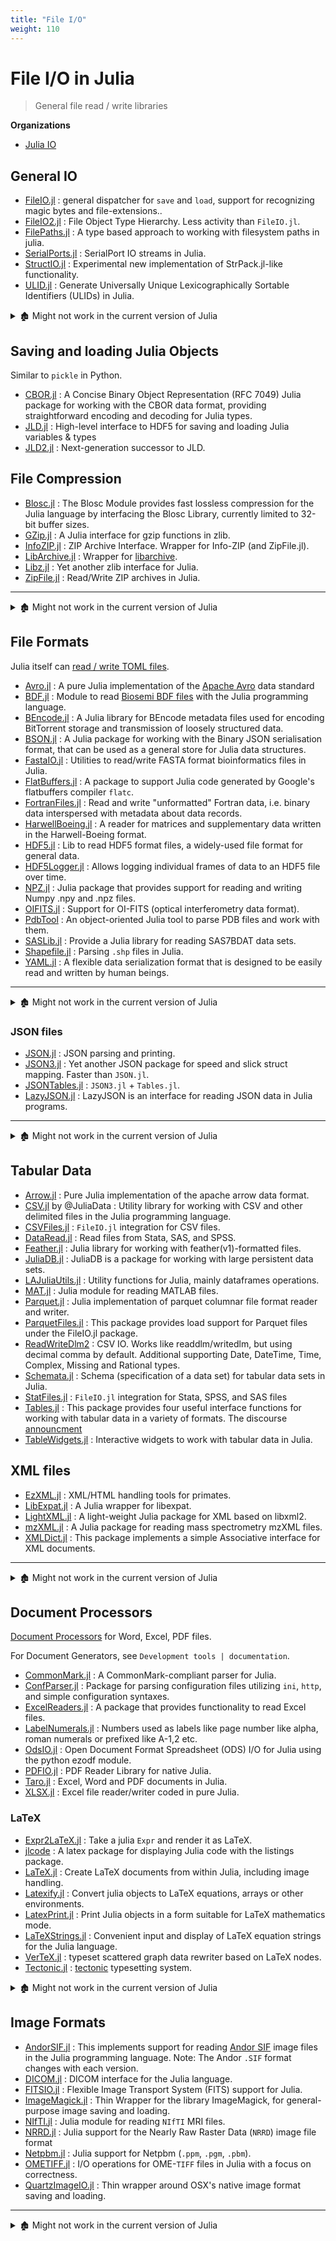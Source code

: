 ```yaml
---
title: "File I/O"
weight: 110
---
```


# File I/O in Julia

> General file read / write libraries

**Organizations**

- [Julia IO](https://github.com/JuliaIO)

## General IO

- [FileIO.jl](https://github.com/JuliaIO/FileIO.jl) : general dispatcher for `save` and `load`, support for recognizing magic bytes and file-extensions..
- [FileIO2.jl](https://github.com/ma-laforge/FileIO2.jl) : File Object Type Hierarchy. Less activity than `FileIO.jl`.
- [FilePaths.jl](https://github.com/Rory-Finnegan/FilePaths.jl) :  A type based approach to working with filesystem paths in julia.
- [SerialPorts.jl](https://github.com/sjkelly/SerialPorts.jl) : SerialPort IO streams in Julia.
- [StructIO.jl](https://github.com/Keno/StructIO.jl) : Experimental new implementation of StrPack.jl-like functionality.
- [ULID.jl](https://github.com/ararslan/ULID.jl) : Generate Universally Unique Lexicographically Sortable Identifiers (ULIDs) in Julia.

<details>

<summary>🏚️ Might not work in the current version of Julia</summary>

- 🏚️ [MapD.jl](https://github.com/r3tex/MapD.jl) : A julia library for conveniently inserting data to MapD.

</details>

## Saving and loading Julia Objects

Similar to `pickle` in Python.

- [CBOR.jl](https://github.com/JuliaIO/CBOR.jl) : A Concise Binary Object Representation (RFC 7049) Julia package for working with the CBOR data format, providing straightforward encoding and decoding for Julia types.
- [JLD.jl](https://github.com/JuliaIO/JLD.jl) : High-level interface to HDF5 for saving and loading Julia variables & types
- [JLD2.jl](https://github.com/JuliaIO/JLD2.jl) : Next-generation successor to JLD.

## File Compression

- [Blosc.jl](https://github.com/JuliaIO/Blosc.jl) : The Blosc Module provides fast lossless compression for the Julia language by interfacing the Blosc Library, currently limited to 32-bit buffer sizes.
- [GZip.jl](https://github.com/JuliaIO/GZip.jl) : A Julia interface for gzip functions in zlib.
- [InfoZIP.jl](https://github.com/samoconnor/InfoZIP.jl) : ZIP Archive Interface. Wrapper for Info-ZIP (and ZipFile.jl).
- [LibArchive.jl](https://github.com/yuyichao/LibArchive.jl) : Wrapper for [libarchive](http://www.libarchive.org/).
- [Libz.jl](https://github.com/BioJulia/Libz.jl) : Yet another zlib interface for Julia.
- [ZipFile.jl](https://github.com/fhs/ZipFile.jl) : Read/Write ZIP archives in Julia.

---

<details>

<summary>🏚️ Might not work in the current version of Julia</summary>

- 🏚️ [gzip.jl](https://github.com/jvns/gzip.jl) : GunZip in Julia.
- 🏚️ [Snappy.jl](https://github.com/bicycle1885/Snappy.jl) : A Julia wrapper for the snappy library - a compression/decompression library focusing on speed. (No `Project.toml`)
- 🏚️ [Zlib.jl](https://github.com/dcjones/Zlib.jl) : Zlib bindings for Julia.

</details>

## File Formats

Julia itself can [read / write TOML files](https://docs.julialang.org/en/v1/stdlib/TOML/).

- [Avro.jl](https://github.com/JuliaData/Avro.jl) : A pure Julia implementation of the [Apache Avro](http://avro.apache.org/docs/current/index.html) data standard
- [BDF.jl](https://github.com/sam81/BDF.jl) : Module to read [Biosemi BDF files](http://www.biosemi.com/faq/file_format.htm) with the Julia programming language.
- [BEncode.jl](https://github.com/joshuamiller/BEncode.jl) : A Julia library for BEncode metadata files used for encoding BitTorrent storage and transmission of loosely structured data.
- [BSON.jl](https://github.com/MikeInnes/BSON.jl) : A Julia package for working with the Binary JSON serialisation format, that can be used as a general store for Julia data structures.
- [FastaIO.jl](https://github.com/carlobaldassi/FastaIO.jl) : Utilities to read/write FASTA format bioinformatics files in Julia.
- [FlatBuffers.jl](https://github.com/JuliaData/FlatBuffers.jl) : A package to support Julia code generated by Google's flatbuffers compiler `flatc`.
- [FortranFiles.jl](https://github.com/traktofon/FortranFiles.jl) : Read and write "unformatted" Fortran data, i.e. binary data interspersed with metadata about data records.
- [HarwellBoeing.jl](https://github.com/dpo/HarwellBoeing.jl) : A reader for matrices and supplementary data written in the Harwell-Boeing format.
- [HDF5.jl](https://github.com/JuliaIO/HDF5.jl) : Lib to read HDF5 format files, a widely-used file format for general data.
- [HDF5Logger.jl](https://github.com/tuckermcclure/HDF5Logger.jl) : Allows logging individual frames of data to an HDF5 file over time.
- [NPZ.jl](https://github.com/fhs/NPZ.jl) : Julia package that provides support for reading and writing Numpy .npy and .npz files.
- [OIFITS.jl](https://github.com/emmt/OIFITS.jl) : Support for OI-FITS (optical interferometry data format).
- [PdbTool](https://github.com/christophfeinauer/PdbTool.jl) : An object-oriented Julia tool to parse PDB files and work with them.
- [SASLib.jl](https://github.com/tk3369/SASLib.jl) : Provide a Julia library for reading SAS7BDAT data sets.
- [Shapefile.jl](https://github.com/Keno/Shapefile.jl) : Parsing `.shp` files in Julia.
- [YAML.jl](https://github.com/JuliaData/YAML.jl) : A flexible data serialization format that is designed to be easily read and written by human beings.

---

<details>

<summary>🏚️ Might not work in the current version of Julia</summary>

- 🏚️ [AIDA.jl](https://github.com/jstrube/AIDA.jl) : This package implements simple readers for legacy AIDA files.
- 🏚️ [BDF.jl](https://github.com/codles/BDF.jl) by @codles : A fork of BDF.jl that has started to add support for [EDF](http://www.edfplus.info/specs/edf.html) files.
- 🏚️ [BGZF.jl](https://github.com/kmsquire/BGZF.jl) : A Julia package to read/write BGZF compressed files.
- 🏚️ [COFF.jl](https://github.com/Keno/COFF.jl) : A julia implementation of the PE/COFF file format.
- 🏚️ [DWARF.jl](https://github.com/Keno/DWARF.jl) : Julia Package for parsing the DWARF file format.
- 🏚️ [ELF.jl](https://github.com/Keno/ELF.jl) : Julia Package for working with ELF files.
- 🏚️ [Grisu.jl](https://github.com/quinnj/Grisu.jl) : Port of Double-Conversion library to native Julia.
- 🏚️ [HexEdit.jl](https://github.com/templarlabs/HexEdit.jl) : Edit and display binary file data in hexadecimal format.
- 🏚️ [IniFile.jl](https://github.com/JuliaLang/IniFile.jl) : Reading and writing Windows-style INI files.
- 🏚️ [LargeColumns.jl](https://github.com/tpapp/LargeColumns.jl) : Handle large columns (vectors of equal length) with bits types in Julia using mmap - a thin wrapper for mmapped binary data, with a few sanity checks and convenience functions.
- 🏚️ [MachO.jl](https://github.com/Keno/MachO.jl) : An implementation of the MachO file format.
- 🏚️ [NetCDF.jl](https://github.com/meggart/NetCDF.jl) : NetCDF support for a high-level and a medium-level interface for writing and reading netcdf files, for the Julia programming language.
- 🏚️ [NeuralynxNCS.jl](https://github.com/simonster/NeuralynxNCS.jl) : A Julia module for reading Neuralynx NCS files.
- 🏚️ [ObjFileBase.jl](https://github.com/Keno/ObjFileBase.jl) : Common functionality for Object Files.
- 🏚️ [OpenSlide.jl](https://github.com/ihnorton/OpenSlide.jl) : OpenSlide bindings for Julia.
- 🏚️ [PLX.jl](https://github.com/simonster/PLX.jl) : Julia module for reading Plexon PLX files.
- 🏚️ [Silo.jl](https://github.com/jgoldfar/Silo.jl) : Wrapper for the [Silo file format](https://wci.llnl.gov/simulation/computer-codes/silo) (version 4.10.2) in Julia, generated using Clang.jl.
- 🏚️ [Spock.jl](https://github.com/jey/Spock.jl) : An interface to Apache Spark for the Julia language.
- 🏚️ [StrPack.jl](https://github.com/pao/StrPack.jl) : For encoding and decoding binary data streams and there is some [documentation](https://strpackjl.readthedocs.org/) at readthedocs.org.
- 🏚️ [XPT.jl](https://github.com/lendle/XPT.jl) : The XPT package reads SAS® software transport files and converts SAS software datasets to DataFrames.

</details>


### JSON files

- [JSON.jl](https://github.com/JuliaIO/JSON.jl) : JSON parsing and printing.
- [JSON3.jl](https://github.com/quinnj/JSON3.jl) : Yet another JSON package for speed and slick struct mapping. Faster than `JSON.jl`.
- [JSONTables.jl](https://github.com/JuliaData/JSONTables.jl) : `JSON3.jl` + `Tables.jl`.
- [LazyJSON.jl](https://github.com/JuliaCloud/LazyJSON.jl) : LazyJSON is an interface for reading JSON data in Julia programs.

---

<details>

<summary>🏚️ Might not work in the current version of Julia</summary>

- 🏚️ [Json2.jl](https://github.com/ddolgi/Json2.jl) : JSON encoder/decoder on Julia.
- 🏚️ [uJSON.jl](https://github.com/samuelcolvin/uJSON.jl) : JSON library for Julia using ultraJSON.

</details>

## Tabular Data

- [Arrow.jl](https://github.com/JuliaData/Arrow.jl) : Pure Julia implementation of the apache arrow data format.
- [CSV.jl](https://github.com/JuliaData/CSV.jl) by @JuliaData :  Utility library for working with CSV and other delimited files in the Julia programming language.
- [CSVFiles.jl](https://github.com/queryverse/CSVFiles.jl) : `FileIO.jl` integration for CSV files.
- [DataRead.jl](https://github.com/WizardMac/DataRead.jl) : Read files from Stata, SAS, and SPSS.
- [Feather.jl](https://github.com/JuliaData/Feather.jl) : Julia library for working with feather(v1)-formatted files.
- [JuliaDB.jl](https://github.com/JuliaComputing/JuliaDB.jl) : JuliaDB is a package for working with large persistent data sets.
- [LAJuliaUtils.jl](https://github.com/sylvaticus/LAJuliaUtils.jl) : Utility functions for Julia, mainly dataframes operations.
- [MAT.jl](https://github.com/JuliaIO/MAT.jl) : Julia module for reading MATLAB files.
- [Parquet.jl](https://github.com/JuliaComputing/Parquet.jl) : Julia implementation of parquet columnar file format reader and writer.
- [ParquetFiles.jl](https://github.com/queryverse/ParquetFiles.jl) : This package provides load support for Parquet files under the FileIO.jl package.
- [ReadWriteDlm2](https://github.com/strickek/ReadWriteDlm2.jl) : CSV IO. Works like readdlm/writedlm, but using decimal comma by default. Additional supporting Date, DateTime, Time, Complex, Missing and Rational types.
- [Schemata.jl](https://github.com/JockLawrie/Schemata.jl) : Schema (specification of a data set) for tabular data sets in Julia.
- [StatFiles.jl](https://github.com/queryverse/StatFiles.jl) : `FileIO.jl` integration for Stata, SPSS, and SAS files
- [Tables.jl](https://github.com/JuliaData/Tables.jl) : This package provides four useful interface functions for working with tabular data in a variety of formats. The discourse [announcment](https://discourse.julialang.org/t/tables-jl-a-table-interface-for-everyone/14071)
- [TableWidgets.jl](https://github.com/piever/TableWidgets.jl) : Interactive widgets to work with tabular data in Julia.

## XML files

- [EzXML.jl](https://github.com/JuliaIO/EzXML.jl) : XML/HTML handling tools for primates.
- [LibExpat.jl](https://github.com/JuliaIO/LibExpat.jl) : A Julia wrapper for libexpat.
- [LightXML.jl](https://github.com/JuliaIO/LightXML.jl) : A light-weight Julia package for XML based on libxml2.
- [mzXML.jl](https://github.com/timholy/mzXML.jl) : A Julia package for reading mass spectrometry mzXML files.
- [XMLDict.jl](https://github.com/JuliaCloud/XMLDict.jl) : This package implements a simple Associative interface for XML documents.

---

<details>

<summary>🏚️ Might not work in the current version of Julia</summary>

- 🏚️ [EodDataTestXml.jl](https://github.com/adriantorrie/EodDataTestXml.jl) : Test files for [EodData.jl](https://github.com/adriantorrie/EodData.jl).
- 🏚️ [MusicXML.jl](https://github.com/kevinsa5/MusicXML.jl) : A parser for MusicXML files, designed to be used with the MXMLSynth library.
- 🏚️ [Patchwork.jl](https://github.com/shashi/Patchwork.jl) : A library for representing the DOM in Julia. It supports element creation, diff computation and browser-side patching for efficient re-rendering.
- 🏚️ [XML.jl](https://github.com/amitmurthy/XML.jl) : A `libXML2` wrapper for Julia language.
- 🏚️ [XML2JSON.jl](https://github.com/paulstey/XML2JSON.jl) : This package implements a fairly simplistic XML-to-JSON conversion.
- 🏚️ [XMLconvert.jl](https://github.com/bcbi/XMLconvert.jl) :  Functions for converting XML documents to other formats.
- 🏚️ [XMLRPC.jl](https://github.com/sjkelly/XMLRPC.jl) : Send and recieve XML-RPCs with Julia.
- 🏚️ [XmlToDict.jl](https://github.com/elcritch/XmlToDict.jl) :  Julia module that makes working with XML feel like you are working with JSON (inspired by xmltodict).
- 🏚️ [XDMF.jl](https://github.com/ahojukka5/Xdmf.jl) : A standardized method to exchange scientific data between High Performance Computing codes and tools lead to the development of the eXtensible Data Model and Format (XDMF), where the Light data is stored using XML, Heavy data is typically stored using HDF5.

</details>

## Document Processors

[Document Processors](https://en.wikipedia.org/wiki/Document_processor) for Word, Excel, PDF files.

For Document Generators, see `Development tools | documentation`.

- [CommonMark.jl](https://github.com/MichaelHatherly/CommonMark.jl) : A CommonMark-compliant parser for Julia.
- [ConfParser.jl](https://github.com/templarlabs/ConfParser.jl) : Package for parsing configuration files utilizing `ini`, `http`, and simple configuration syntaxes.
- [ExcelReaders.jl](https://github.com/davidanthoff/ExcelReaders.jl) : A package that provides functionality to read Excel files.
- [LabelNumerals.jl](https://github.com/sambitdash/LabelNumerals.jl) : Numbers used as labels like page number like alpha, roman numerals or prefixed like A-1,2 etc.
- [OdsIO.jl](https://github.com/sylvaticus/OdsIO.jl) : Open Document Format Spreadsheet (ODS) I/O for Julia using the python ezodf module.
- [PDFIO.jl](https://github.com/sambitdash/PDFIO.jl) : PDF Reader Library for native Julia.
- [Taro.jl](https://github.com/aviks/Taro.jl) : Excel, Word and PDF documents in Julia.
- [XLSX.jl](https://github.com/felipenoris/XLSX.jl) : Excel file reader/writer coded in pure Julia.

### LaTeX

- [Expr2LaTeX.jl](https://github.com/oxinabox/Expr2LaTeX.jl) : Take a julia `Expr` and render it as LaTeX.
- [jlcode](https://github.com/wg030/jlcode) : A latex package for displaying Julia code with the listings package.
- [LaTeX.jl](https://github.com/rened/LaTeX.jl) : Create LaTeX documents from within Julia, including image handling.
- [Latexify.jl](https://github.com/korsbo/Latexify.jl) : Convert julia objects to LaTeX equations, arrays or other environments.
- [LatexPrint.jl](https://github.com/scheinerman/LatexPrint.jl) : Print Julia objects in a form suitable for LaTeX mathematics mode.
- [LaTeXStrings.jl](https://github.com/stevengj/LaTeXStrings.jl) : Convenient input and display of LaTeX equation strings for the Julia language.
- [VerTeX.jl](https://github.com/chakravala/VerTeX.jl) : typeset scattered graph data rewriter based on LaTeX nodes.
- [Tectonic.jl](https://github.com/MichaelHatherly/Tectonic.jl) : [tectonic](https://github.com/tectonic-typesetting/tectonic) typesetting system.

<details>

<summary>🏚️ Might not work in the current version of Julia</summary>

- 🏚️ [LaTeXTools.jl](https://github.com/jgoldfar/LaTeXTools.jl) : Tools for automatic manipulation and management of LaTeX Documents.

</details>

## Image Formats

- [AndorSIF.jl](https://github.com/JuliaIO/AndorSIF.jl) : This implements support for reading [Andor SIF](http://www.andor.com/downloads) image files in the Julia programming language. Note: The Andor `.SIF` format changes with each version.
- [DICOM.jl](https://github.com/JuliaHealth/DICOM.jl) : DICOM interface for the Julia language.
- [FITSIO.jl](https://github.com/JuliaAstro/FITSIO.jl) : Flexible Image Transport System (FITS) support for Julia.
- [ImageMagick.jl](https://github.com/JuliaIO/ImageMagick.jl) : Thin Wrapper for the library ImageMagick, for general-purpose image saving and loading.
- [NIfTI.jl](https://github.com/JuliaNeuroscience/NIfTI.jl) : Julia module for reading `NIfTI` MRI files.
- [NRRD.jl](https://github.com/JuliaIO/NRRD.jl) : Julia support for the Nearly Raw Raster Data (`NRRD`) image file format
- [Netpbm.jl](https://github.com/JuliaIO/Netpbm.jl) : Julia support for Netpbm (`.ppm`, `.pgm`, `.pbm`).
- [OMETIFF.jl](https://github.com/tlnagy/OMETIFF.jl) : I/O operations for OME-`TIFF` files in Julia with a focus on correctness.
- [QuartzImageIO.jl](https://github.com/JuliaIO/QuartzImageIO.jl) : Thin wrapper around OSX's native image format saving and loading.

---

<details>

<summary>🏚️ Might not work in the current version of Julia</summary>

- 🏚️ [TIFF.jl](https://github.com/rephorm/TIFF.jl) : TIFF image file support for Julia.

</details>
